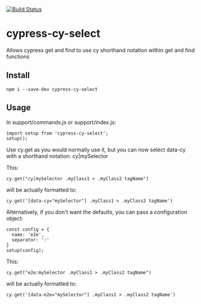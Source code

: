 [![Build Status](https://travis-ci.com/FlorianGoussin/cypress-cy-select.svg?branch=master)](https://travis-ci.com/FlorianGoussin/cypress-cy-select)

# cypress-cy-select
Allows cypress get and find to use cy shorthand notation within get and find functions

## Install

```
npm i --save-dev cypress-cy-select
```

## Usage

In support/commands.js or support/index.js:

```
import setup from 'cypress-cy-select';
setup();
```

Use cy.get as you would normally use it, but you can now select data-cy with a shorthand notation: cy|mySelector


This:
```
cy.get("cy|mySelector .myClass1 > .myClass2 tagName")
```

will be actually formatted to:
```
cy.get('[data-cy="mySelector"] .myClass1 > .myClass2 tagName')
```


Alternatively, if you don't want the defaults, you can pass a configuration object:

```
const config = {
  name: 'e2e',
  separator: ':'
}
setup(config);
```

This:
```
cy.get("e2e:mySelector .myClass1 > .myClass2 tagName")
```

will be actually formatted to:
```
cy.get('[data-e2e="mySelector"] .myClass1 > .myClass2 tagName')
```


